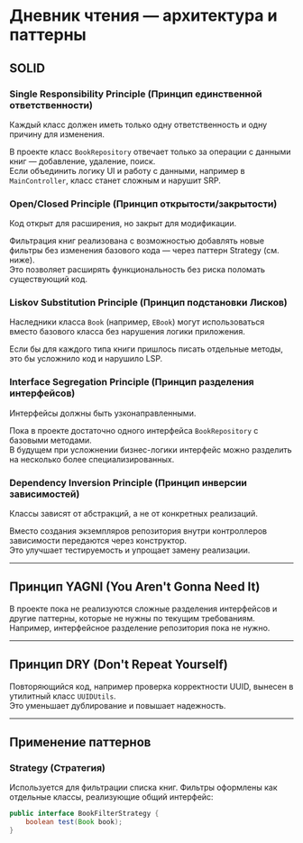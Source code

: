 # Дневник чтения — архитектура и паттерны

## SOLID

### Single Responsibility Principle (Принцип единственной ответственности)

Каждый класс должен иметь только одну ответственность и одну причину для изменения.

В проекте класс `BookRepository` отвечает только за операции с данными книг — добавление, удаление, поиск.  
Если объединить логику UI и работу с данными, например в `MainController`, класс станет сложным и нарушит SRP.

### Open/Closed Principle (Принцип открытости/закрытости)

Код открыт для расширения, но закрыт для модификации.

Фильтрация книг реализована с возможностью добавлять новые фильтры без изменения базового кода — через паттерн Strategy (см. ниже).  
Это позволяет расширять функциональность без риска поломать существующий код.

### Liskov Substitution Principle (Принцип подстановки Лисков)

Наследники класса `Book` (например, `EBook`) могут использоваться вместо базового класса без нарушения логики приложения.

Если бы для каждого типа книги пришлось писать отдельные методы, это бы усложнило код и нарушило LSP.

### Interface Segregation Principle (Принцип разделения интерфейсов)

Интерфейсы должны быть узконаправленными.

Пока в проекте достаточно одного интерфейса `BookRepository` с базовыми методами.  
В будущем при усложнении бизнес-логики интерфейс можно разделить на несколько более специализированных.

### Dependency Inversion Principle (Принцип инверсии зависимостей)

Классы зависят от абстракций, а не от конкретных реализаций.

Вместо создания экземпляров репозитория внутри контроллеров зависимости передаются через конструктор.  
Это улучшает тестируемость и упрощает замену реализации.

---

## Принцип YAGNI (You Aren't Gonna Need It)

В проекте пока не реализуются сложные разделения интерфейсов и другие паттерны, которые не нужны по текущим требованиям.  
Например, интерфейсное разделение репозитория пока не нужно.

---

## Принцип DRY (Don't Repeat Yourself)

Повторяющийся код, например проверка корректности UUID, вынесен в утилитный класс `UUIDUtils`.  
Это уменьшает дублирование и повышает надежность.

---

## Применение паттернов

### Strategy (Стратегия)

Используется для фильтрации списка книг. Фильтры оформлены как отдельные классы, реализующие общий интерфейс:

```java
public interface BookFilterStrategy {
    boolean test(Book book);
}
